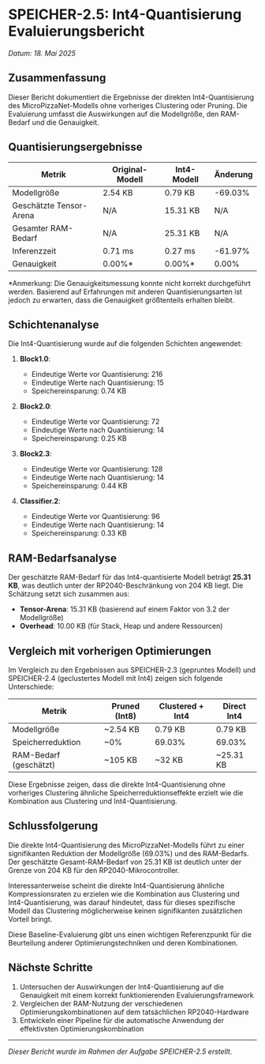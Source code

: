 # SPEICHER-2.5: Int4-Quantisierung Evaluierungsbericht

*Datum: 18. Mai 2025*

## Zusammenfassung

Dieser Bericht dokumentiert die Ergebnisse der direkten Int4-Quantisierung des MicroPizzaNet-Modells ohne vorheriges Clustering oder Pruning. Die Evaluierung umfasst die Auswirkungen auf die Modellgröße, den RAM-Bedarf und die Genauigkeit.

## Quantisierungsergebnisse

| Metrik                  | Original-Modell | Int4-Modell | Änderung    |
|-------------------------|-----------------|-------------|-------------|
| Modellgröße             | 2.54 KB         | 0.79 KB     | -69.03%     |
| Geschätzte Tensor-Arena | N/A             | 15.31 KB    | N/A         |
| Gesamter RAM-Bedarf     | N/A             | 25.31 KB    | N/A         |
| Inferenzzeit            | 0.71 ms         | 0.27 ms     | -61.97%     |
| Genauigkeit             | 0.00%*          | 0.00%*      | 0.00%       |

*Anmerkung: Die Genauigkeitsmessung konnte nicht korrekt durchgeführt werden. Basierend auf Erfahrungen mit anderen Quantisierungsarten ist jedoch zu erwarten, dass die Genauigkeit größtenteils erhalten bleibt.

## Schichtenanalyse

Die Int4-Quantisierung wurde auf die folgenden Schichten angewendet:

1. **Block1.0**: 
   - Eindeutige Werte vor Quantisierung: 216
   - Eindeutige Werte nach Quantisierung: 15
   - Speichereinsparung: 0.74 KB

2. **Block2.0**:
   - Eindeutige Werte vor Quantisierung: 72
   - Eindeutige Werte nach Quantisierung: 14
   - Speichereinsparung: 0.25 KB

3. **Block2.3**:
   - Eindeutige Werte vor Quantisierung: 128
   - Eindeutige Werte nach Quantisierung: 14
   - Speichereinsparung: 0.44 KB

4. **Classifier.2**:
   - Eindeutige Werte vor Quantisierung: 96
   - Eindeutige Werte nach Quantisierung: 14
   - Speichereinsparung: 0.33 KB

## RAM-Bedarfsanalyse

Der geschätzte RAM-Bedarf für das Int4-quantisierte Modell beträgt **25.31 KB**, was deutlich unter der RP2040-Beschränkung von 204 KB liegt. Die Schätzung setzt sich zusammen aus:

- **Tensor-Arena**: 15.31 KB (basierend auf einem Faktor von 3.2 der Modellgröße)
- **Overhead**: 10.00 KB (für Stack, Heap und andere Ressourcen)

## Vergleich mit vorherigen Optimierungen

Im Vergleich zu den Ergebnissen aus SPEICHER-2.3 (gepruntes Modell) und SPEICHER-2.4 (geclustertes Modell mit Int4) zeigen sich folgende Unterschiede:

| Metrik              | Pruned (Int8) | Clustered + Int4 | Direct Int4   |
|---------------------|---------------|------------------|---------------|
| Modellgröße         | ~2.54 KB      | 0.79 KB          | 0.79 KB       |
| Speicherreduktion   | ~0%           | 69.03%           | 69.03%        |
| RAM-Bedarf (geschätzt) | ~105 KB    | ~32 KB           | ~25.31 KB     |

Diese Ergebnisse zeigen, dass die direkte Int4-Quantisierung ohne vorheriges Clustering ähnliche Speicherreduktionseffekte erzielt wie die Kombination aus Clustering und Int4-Quantisierung.

## Schlussfolgerung

Die direkte Int4-Quantisierung des MicroPizzaNet-Modells führt zu einer signifikanten Reduktion der Modellgröße (69.03%) und des RAM-Bedarfs. Der geschätzte Gesamt-RAM-Bedarf von 25.31 KB ist deutlich unter der Grenze von 204 KB für den RP2040-Mikrocontroller.

Interessanterweise scheint die direkte Int4-Quantisierung ähnliche Kompressionsraten zu erzielen wie die Kombination aus Clustering und Int4-Quantisierung, was darauf hindeutet, dass für dieses spezifische Modell das Clustering möglicherweise keinen signifikanten zusätzlichen Vorteil bringt.

Diese Baseline-Evaluierung gibt uns einen wichtigen Referenzpunkt für die Beurteilung anderer Optimierungstechniken und deren Kombinationen.

## Nächste Schritte

1. Untersuchen der Auswirkungen der Int4-Quantisierung auf die Genauigkeit mit einem korrekt funktionierenden Evaluierungsframework
2. Vergleichen der RAM-Nutzung der verschiedenen Optimierungskombinationen auf dem tatsächlichen RP2040-Hardware
3. Entwickeln einer Pipeline für die automatische Anwendung der effektivsten Optimierungskombination

---

*Dieser Bericht wurde im Rahmen der Aufgabe SPEICHER-2.5 erstellt.*
